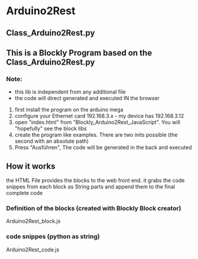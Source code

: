 # Arduino2Rest
## Class_Arduino2Rest.py
## This is a Blockly Program based on the Class_Arduino2Rest.py
### Note: 
- this lib is independent from any additional file
- the code will direct generated and executed IN the browser

1) first install the program on the arduino mega
2) configure your Ethernet card 192.168.3.x - my device has 192.168.3.12
3) open "index.html" from "Blockly_Arduino2Rest_JavaScript". You will "hopefully" see the block libs
4) create the program like examples. There are two inits possible (the second with an absolute path)
5) Press "Ausführen", The code will be generated in the back and executed 

## How it works

the HTML File provides the blocks to the web front end.
it grabs the code snippes from each block as String parts and append them to the final complete code

### Definition of the blocks (created with Blockly Block creator)
Arduino2Rest_block.js

### code snippes (python as string)
Arduino2Rest_code.js
